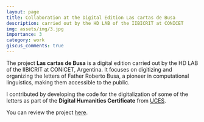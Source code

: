 ```yaml
---
layout: page
title: Collaboration at the Digital Edition Las cartas de Busa
description: carried out by the HD LAB of the IIBICRIT at CONICET
img: assets/img/3.jpg
importance: 3
category: work
giscus_comments: true
---
```


The project **Las cartas de Busa** is a digital edition carried out by the HD LAB of the IIBICRIT at CONICET, Argentina. It focuses on digitizing and organizing the letters of Father Roberto Busa, a pioneer in computational linguistics, making them accessible to the public.

I contributed by developing the code for the digitalization of some of the letters as part of the **Digital Humanities Certificate** from [UCES](https://www.uces.edu.ar/carreras-escuela-negocios/escuela-de-ciencias-de-psicologia-y-ciencias-sociales/diplomatura-humanidades-digitales).

You can review the project [here](https://hdlab.space/cartas_busa/about.html).

